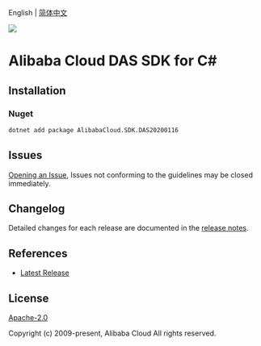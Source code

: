 English | [简体中文](README-CN.md)

![](https://aliyunsdk-pages.alicdn.com/icons/AlibabaCloud.svg)

# Alibaba Cloud DAS SDK for C#

## Installation

### Nuget

```bash
dotnet add package AlibabaCloud.SDK.DAS20200116
```

## Issues

[Opening an Issue](https://github.com/aliyun/alibabacloud-csharp-sdk/issues/new), Issues not conforming to the guidelines may be closed immediately.

## Changelog

Detailed changes for each release are documented in the [release notes](./ChangeLog.md).

## References

* [Latest Release](https://github.com/aliyun/alibabacloud-csharp-sdk/)

## License

[Apache-2.0](http://www.apache.org/licenses/LICENSE-2.0)

Copyright (c) 2009-present, Alibaba Cloud All rights reserved.
